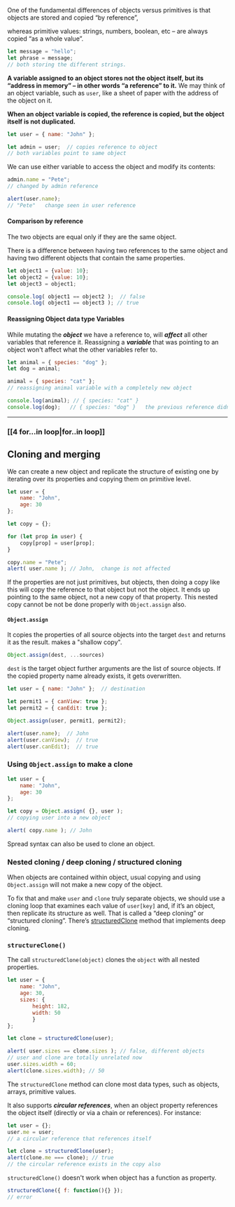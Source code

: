 
One of the fundamental differences of objects versus primitives is that objects are stored and copied “by reference”, 

whereas primitive values: strings, numbers, boolean, etc – are always copied “as a whole value”.
```js
let message = "hello";
let phrase = message;
// both storing the different strings.
```


**A variable assigned to an object stores not the object itself, but its “address in memory” – in other words “a reference” to it.**
We may think of an object variable, such as `user`, like a sheet of paper with the address of the object on it.

**When an object variable is copied, the reference is copied, but the object itself is not duplicated.**

```js
let user = { name: "John" };

let admin = user;  // copies reference to object
// both variables point to same object
```
We can use either variable to access the object and modify its contents:

```js
admin.name = "Pete";
// changed by admin reference

alert(user.name); 
// "Pete"   change seen in user reference
```


#### Comparison by reference

The two objects are equal only if they are the same object.

There is a difference between having two references to the same object and having two different objects that contain the same properties.
```js
let object1 = {value: 10};
let object2 = {value: 10};
let object3 = object1;

console.log( object1 == object2 );  // false
console.log( object1 == object3 ); // true
```

#### Reassigning Object data type Variables

While mutating the ***object*** we have a reference to, will ***affect*** all other variables that reference it.
Reassigning a ***variable*** that was pointing to an object won't affect what the other variables refer to.
```js
let animal = { species: "dog" };
let dog = animal;

animal = { species: "cat" };
// reassigning animal variable with a completely new object

console.log(animal); // { species: "cat" }
console.log(dog);   // { species: "dog" }   the previous reference didn't change
```

___

### [[4 for...in loop|for..in loop]]


## Cloning and merging

We can create a new object and replicate the structure of existing one by iterating over its properties and copying them on primitive level.

```js
let user = {
	name: "John",
	age: 30
};

let copy = {};

for (let prop in user) {
	copy[prop] = user[prop];
}

copy.name = "Pete";
alert( user.name ); // John,  change is not affected
```
If the properties are not just primitives, but objects, then doing a copy like this will copy the reference to that object but not the object. It ends up pointing to the same object, not a new copy of that property.
This nested copy cannot be not be done properly with `Object.assign` also.

#### `Object.assign`

It copies the properties of all source objects into the target `dest` and returns it as the result. makes a "shallow copy".
```js
Object.assign(dest, ...sources)
```
`dest` is the target object
further arguments are the list of source objects.
If the copied property name already exists, it gets overwritten.

```js
let user = { name: "John" };  // destination

let permit1 = { canView: true };
let permit2 = { canEdit: true };

Object.assign(user, permit1, permit2);

alert(user.name);  // John
alert(user.canView);  // true
alert(user.canEdit);  // true
```

### Using `Object.assign` to make a clone
```js
let user = {
	name: "John",
	age: 30
};

let copy = Object.assign( {}, user );
// copying user into a new object

alert( copy.name ); // John
```
Spread syntax can also be used to clone an object.


### Nested cloning / deep cloning / structured cloning

When objects are contained within object, usual copying and using `Object.assign` will not make a new copy of the object.

To fix that and make `user` and `clone` truly separate objects, we should use a cloning loop that examines each value of `user[key]` and, if it’s an object, then replicate its structure as well. 
That is called a “deep cloning” or “structured cloning”. There’s [structuredClone](https://developer.mozilla.org/en-US/docs/Web/API/structuredClone) method that implements deep cloning.

### `structureClone()`

The call `structuredClone(object)` clones the `object` with all nested properties.

```js
let user = {
	name: "John",
	age: 30,
	sizes: {
		height: 182,
		width: 50
		}
};

let clone = structuredClone(user);

alert( user.sizes == clone.sizes ); // false, different objects
// user and clone are totally unrelated now
user.sizes.width = 60;
alert(clone.sizes.width); // 50
```

The `structuredClone` method can clone most data types, such as objects, arrays, primitive values.

It also supports ***circular references***, when an object property references the object itself (directly or via a chain or references).
For instance:
```js
let user = {};
user.me = user; 
// a circular reference that references itself

let clone = structuredClone(user);
alert(clone.me === clone); // true
// the circular reference exists in the copy also
```

`structuredClone()` doesn't work when object has a function as property.
```js
structuredClone({ f: function(){} });
// error

```